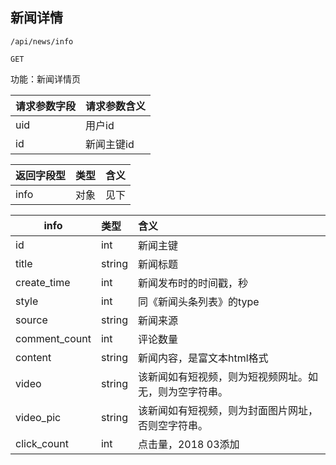 ## 新闻详情

~~~
/api/news/info
~~~
~~~
GET
~~~


功能：新闻详情页  
  

| 请求参数字段        | 请求参数含义  |
| -------- |:------|
|uid  |  用户id|
|id  | 新闻主键id |



|返回字段型 |类型 | 含义 |
| -------- |:------|:------|
|   info   | 对象 |  见下 |


| info        | 类型 |含义  |
| -------- |:------|:------|
|   id  | int | 新闻主键 |
|   title   | string | 新闻标题 |
|   create_time   | int | 新闻发布时的时间戳，秒 |
|   style   | int | 同《新闻头条列表》的type |
|   source   | string | 新闻来源 |
|   comment_count   | int | 评论数量 |
|   content   | string | 新闻内容，是富文本html格式 |
|   video   | string | 该新闻如有短视频，则为短视频网址。如无，则为空字符串。 |
|   video_pic   | string | 该新闻如有短视频，则为封面图片网址，否则空字符串。 |
|   click_count   | int | 点击量，2018 03添加 |




 




